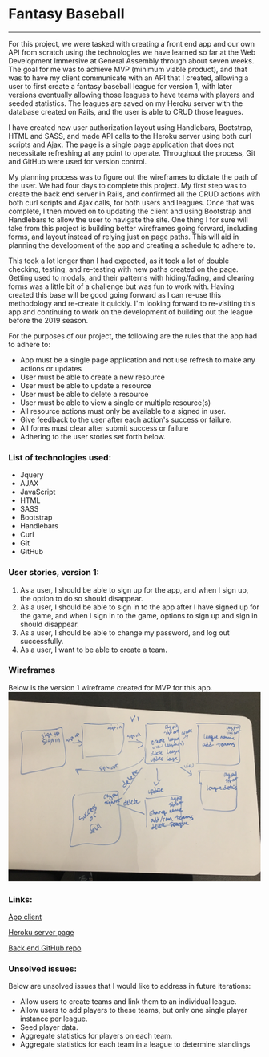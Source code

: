 # Fantasy Baseball
***
For this project, we were tasked with creating a front end app and our own API from scratch using the technologies we have learned so far at the Web Development Immersive at General Assembly through about seven weeks. The goal for me was to achieve MVP (minimum viable product), and that was to have my client communicate with an API that I created, allowing a user to first create a fantasy baseball league for version 1, with later versions eventually allowing those leagues to have teams with players and seeded statistics. The leagues are saved on my Heroku server with the database created on Rails, and the user is able to CRUD those leagues.


I have created new user authorization layout using Handlebars, Bootstrap, HTML and SASS, and made API calls to the Heroku server using both curl scripts and Ajax. The page is a single page application that does not necessitate refreshing at any point to operate. Throughout the process, Git and GitHub were used for version control.


My planning process was to figure out the wireframes to dictate the path of the user. We had four days to complete this project. My first step was to create the back end server in Rails, and confirmed all the CRUD actions with both curl scripts and Ajax calls, for both users and leagues. Once that was complete, I then moved on to updating the client and using Bootstrap and Handlebars to allow the user to navigate the site. One thing I for sure will take from this project is building better wireframes going forward, including forms, and layout instead of relying just on page paths. This will aid in planning the development of the app and creating a schedule to adhere to.


This took a lot longer than I had expected, as it took a lot of double checking, testing, and re-testing with new paths created on the page. Getting used to modals, and their patterns with hiding/fading, and clearing forms was a little bit of a challenge but was fun to work with. Having created this base will be good going forward as I can re-use this methodology and re-create it quickly. I'm looking forward to re-visiting this app and continuing to work on the development of building out the league before the 2019 season.


For the purposes of our project, the following are the rules that the app had to adhere to:
  * App must be a single page application and not use refresh to make any actions or updates
  * User must be able to create a new resource
  * User must be able to update a resource
  * User must be able to delete a resource
  * User must be able to view a single or multiple resource(s)
  * All resource actions must only be available to a signed in user.
  * Give feedback to the user after each action's success or failure.
  * All forms must clear after submit success or failure
  * Adhering to the user stories set forth below.

### List of technologies used:
  * Jquery
  * AJAX
  * JavaScript
  * HTML
  * SASS
  * Bootstrap
  * Handlebars
  * Curl
  * Git
  * GitHub

### User stories, version 1:
  1. As a user, I should be able to sign up for the app, and when I sign up, the option to do so should disappear.
  2. As a user, I should be able to sign in to the app after I have signed up for the game, and when I sign in to the game, options to sign up and sign in should disappear.
  3. As a user, I should be able to change my password, and log out successfully.
  4. As a user, I want to be able to create a team.

### Wireframes
Below is the version 1 wireframe created for MVP for this app.
![alt text](/assets/images/fbwireframev1.JPG "Fantasy Baseball App version 1 wireframe")

### Links:
[App client](https://cedis81.github.io/rails-api-project-client/)

[Heroku server page](https://cryptic-peak-27744.herokuapp.com/)

[Back end GitHub repo](https://github.com/cedis81/rails-api-project-back-end)

### Unsolved issues:
Below are unsolved issues that I would like to address in future iterations:
* Allow users to create teams and link them to an individual league.
* Allow users to add players to these teams, but only one single player instance per league.
* Seed player data.
* Aggregate statistics for players on each team.
* Aggregate statistics for each team in a league to determine standings
